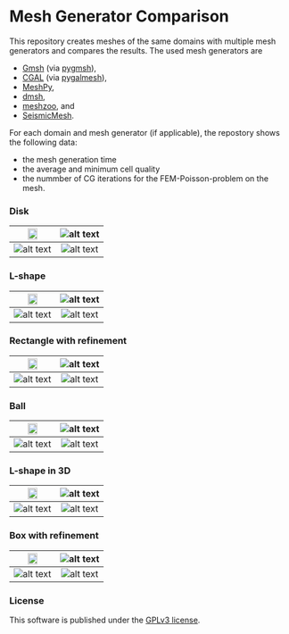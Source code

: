 # Mesh Generator Comparison

This repository creates meshes of the same domains with multiple mesh generators and
compares the results. The used mesh generators are

  * [Gmsh](https://gmsh.info/) (via [pygmsh](https://github.com/nschloe/pygmsh)),
  * [CGAL](https://www.cgal.org/) (via [pygalmesh](https://github.com/nschloe/pygalmesh)),
  * [MeshPy](https://github.com/inducer/meshpy),
  * [dmsh](https://github.com/nschloe/dmsh),
  * [meshzoo](https://github.com/nschloe/meshzoo), and
  * [SeismicMesh](https://github.com/krober10nd/SeismicMesh).

For each domain and mesh generator (if applicable), the repostory shows the following data:
   * the mesh generation time
   * the average and minimum cell quality
   * the nummber of CG iterations for the FEM-Poisson-problem on the mesh.

### Disk

<img src="https://github.com/nschloe/meshgen-comparison/blob/gh-pages/disk-mesh.png?raw=true" width="50%"> | ![alt text](https://github.com/nschloe/meshgen-comparison/blob/gh-pages/disk-times.svg?raw=true) |
:-------------:|:-----------------:|
| ![alt text](https://github.com/nschloe/meshgen-comparison/blob/gh-pages/disk-quality.svg?raw=true) | ![alt text](https://github.com/nschloe/meshgen-comparison/blob/gh-pages/disk-poisson.svg?raw=true)


### L-shape

<img src="https://github.com/nschloe/meshgen-comparison/blob/gh-pages/l-shape-mesh.png?raw=true" width="50%"> | ![alt text](https://github.com/nschloe/meshgen-comparison/blob/gh-pages/l-shape-times.svg?raw=true) |
:-------------:|:-----------------:|
| ![alt text](https://github.com/nschloe/meshgen-comparison/blob/gh-pages/l-shape-quality.svg?raw=true) | ![alt text](https://github.com/nschloe/meshgen-comparison/blob/gh-pages/l-shape-poisson.svg?raw=true)


### Rectangle with refinement

<img src="https://github.com/nschloe/meshgen-comparison/blob/gh-pages/rect-with-refinement-mesh.png?raw=true" width="50%"> | ![alt text](https://github.com/nschloe/meshgen-comparison/blob/gh-pages/rect-with-refinement-times.svg?raw=true) |
:-------------:|:-----------------:|
| ![alt text](https://github.com/nschloe/meshgen-comparison/blob/gh-pages/rect-with-refinement-quality.svg?raw=true) | ![alt text](https://github.com/nschloe/meshgen-comparison/blob/gh-pages/rect-with-refinement-poisson.svg?raw=true)

### Ball

<img src="https://github.com/nschloe/meshgen-comparison/blob/gh-pages/ball-mesh.png?raw=true" width="50%"> | ![alt text](https://github.com/nschloe/meshgen-comparison/blob/gh-pages/ball-times.svg?raw=true) |
:-------------:|:-----------------:|
| ![alt text](https://github.com/nschloe/meshgen-comparison/blob/gh-pages/ball-quality.svg?raw=true) | ![alt text](https://github.com/nschloe/meshgen-comparison/blob/gh-pages/ball-poisson.svg?raw=true)

### L-shape in 3D

<img src="https://github.com/nschloe/meshgen-comparison/blob/gh-pages/l-shape-3d-mesh.png?raw=true" width="50%"> | ![alt text](https://github.com/nschloe/meshgen-comparison/blob/gh-pages/l-shape-3d-times.svg?raw=true) |
:-------------:|:-----------------:|
| ![alt text](https://github.com/nschloe/meshgen-comparison/blob/gh-pages/l-shape-3d-quality.svg?raw=true) | ![alt text](https://github.com/nschloe/meshgen-comparison/blob/gh-pages/l-shape-3d-poisson.svg?raw=true)

### Box with refinement

<img src="https://github.com/nschloe/meshgen-comparison/blob/gh-pages/box-with-refinement-mesh.png?raw=true" width="50%"> | ![alt text](https://github.com/nschloe/meshgen-comparison/blob/gh-pages/box-with-refinement-times.svg?raw=true) |
:-------------:|:-----------------:|
| ![alt text](https://github.com/nschloe/meshgen-comparison/blob/gh-pages/box-with-refinement-quality.svg?raw=true) | ![alt text](https://github.com/nschloe/meshgen-comparison/blob/gh-pages/box-with-refinement-poisson.svg?raw=true)

### License
This software is published under the [GPLv3 license](https://www.gnu.org/licenses/gpl-3.0.en.html).
